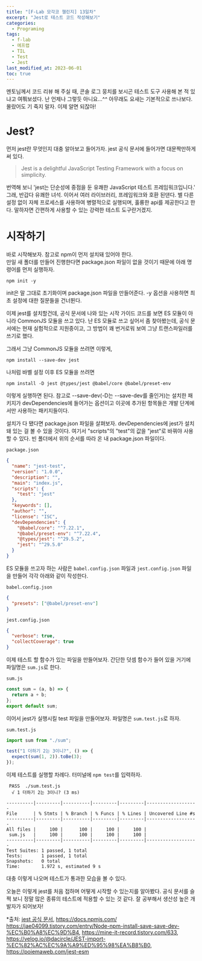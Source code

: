 ```yaml
---
title: "[F-Lab 모각코 챌린지] 13일차"
excerpt: "Jest로 테스트 코드 작성해보기"
categories:
  - Programing
tags:
  - f-lab
  - 에프랩
  - TIL
  - Test
  - Jest
last_modified_at: 2023-06-01
toc: true
---
```


멘토님께서 코드 리뷰 해 주실 때, 콘솔 로그 뭉치를 보시곤 테스트 도구 사용해 본 적 있냐고 여쭤보셨다. 난 언제나 그렇듯 아니요...^^ 아무래도 요새는 기본적으로 쓰나보다. 몰랐어도 기 죽지 말자. 이제 알면 되잖아!

# Jest?

먼저 jest란 무엇인지 대충 알아보고 들어가자. jest 공식 문서에 들어가면 대문짝만하게 써 있다.

> Jest is a delightful JavaScript Testing Framework with a focus on simplicity.

번역해 보니 'jest는 단순성에 중점을 둔 유쾌한 JavaScript 테스트 프레임워크입니다.' 그래, 반갑다 유쾌한 녀석. 이어서 여러 라이브러리, 프레임워크와 호환 된댄다. 별 다른 설정 없이 자체 프로세스를 사용하여 병렬적으로 실행되며, 훌륭한 api를 제공한다고 한다. 말하자면 간편하게 사용할 수 있는 강력한 테스트 도구란거겠지.

# 시작하기

바로 시작해보자. 참고로 npm이 먼저 설치돼 있어야 한다.  
만일 새 폴더를 만들어 진행한다면 package.json 파일이 없을 것이기 때문에 아래 명령어를 먼저 실행하자.

`npm init -y`

init은 말 그대로 초기화이며 package.json 파일을 만들어준다. -y 옵션을 사용하면 최초 설정에 대한 질문들을 건너뛴다.

이제 jest를 설치할건데, 공식 문서에 나와 있는 시작 가이드 코드를 보면 ES 모듈이 아니라 CommonJS 모듈을 쓰고 있다. 난 ES 모듈로 쓰고 싶어서 좀 찾아봤는데, 공식 문서에는 현재 실험적으로 지원중이고, 그 방법이 꽤 번거로워 보여 그냥 트랜스파일러를 쓰기로 했다.

그래서 그냥 CommonJS 모듈을 쓰려면 이렇게,

`npm install --save-dev jest`

나처럼 바벨 설정 이후 ES 모듈을 쓰려면

`npm install -D jest @types/jest @babel/core @babel/preset-env`

이렇게 실행하면 된다. 참고로 \--save-dev(-D는 \--save-dev를 줄인거)는 설치한 패키지가 devDependencies에 들어가는 옵션이고 이곳에 추가된 항목들은 개발 단계에서만 사용하는 패키지들이다.

설치가 다 됐다면 package.json 파일을 살펴보자. devDependencies에 jest가 설치돼 있는 걸 볼 수 있을 것이다. 여기서 "scripts"의 "test"의 값을 "jest"로 바꿔야 사용할 수 있다. 빈 폴더에서 위의 순서를 따라 온 내 package.json 파일이다.

`package.json`

```json
{
  "name": "jest-test",
  "version": "1.0.0",
  "description": "",
  "main": "index.js",
  "scripts": {
    "test": "jest"
  },
  "keywords": [],
  "author": "",
  "license": "ISC",
  "devDependencies": {
    "@babel/core": "^7.22.1",
    "@babel/preset-env": "^7.22.4",
    "@types/jest": "^29.5.2",
    "jest": "^29.5.0"
  }
}
```

ES 모듈을 쓰고자 하는 사람은 `babel.config.json` 파일과 `jest.config.json` 파일을 만들어 각각 아래와 같이 작성한다.

`babel.config.json`

```json
{
  "presets": ["@babel/preset-env"]
}
```

`jest.config.json`

```json
{
  "verbose": true,
  "collectCoverage": true
}
```

이제 테스트 할 함수가 있는 파일을 만들어보자. 간단한 덧셈 함수가 들어 있을 거기에 파일명은 `sum.js`로 한다.

`sum.js`

```javascript
const sum = (a, b) => {
  return a + b;
};
export default sum;
```

이어서 jest가 실행시킬 test 파일을 만들어보자. 파일명은 `sum.test.js`로 하자.

`sum.test.js`

```javascript
import sum from "./sum";

test("1 더하기 2는 3이니?", () => {
  expect(sum(1, 2)).toBe(3);
});
```

이제 테스트를 실행할 차례다. 터미널에 `npm test`를 입력하자.

```
 PASS  ./sum.test.js
  √ 1 더하기 2는 3이니? (3 ms)

----------|---------|----------|---------|---------|-------------------
File      | % Stmts | % Branch | % Funcs | % Lines | Uncovered Line #s
----------|---------|----------|---------|---------|-------------------
All files |     100 |      100 |     100 |     100 |
 sum.js   |     100 |      100 |     100 |     100 |
----------|---------|----------|---------|---------|-------------------
Test Suites: 1 passed, 1 total
Tests:       1 passed, 1 total
Snapshots:   0 total
Time:        1.972 s, estimated 9 s

```

대충 이렇게 나오며 테스트가 통과한 모습을 볼 수 있다.

오늘은 이렇게 jest를 처음 접하며 어떻게 시작할 수 있는지를 알아봤다. 공식 문서를 슬쩍 보니 정말 많은 종류의 테스트에 적용할 수 있는 것 같다. 잘 공부해서 생산성 높은 개발자가 되어보자!

\*출처: [jest 공식 문서](https://jestjs.io/),
<https://docs.npmjs.com/>
<https://jae04099.tistory.com/entry/Node-npm-install-save-save-dev-%EC%B0%A8%EC%9D%B4>,
<https://mine-it-record.tistory.com/633>,
<https://velog.io/@dacircle/JEST-import-%EC%82%AC%EC%9A%A9%ED%95%98%EA%B8%B0>,
<https://poiemaweb.com/jest-esm>
